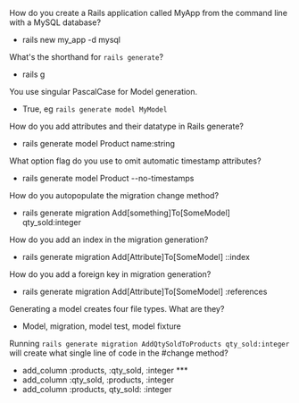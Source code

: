 How do you create a Rails application called MyApp from the command line with a MySQL database?
- rails new my_app -d mysql

What's the shorthand for `rails generate`?
- rails g

You use singular PascalCase for Model generation.
- True, eg `rails generate model MyModel`

How do you add attributes and their datatype in Rails generate?
- rails generate model Product name:string

What option flag do you use to omit automatic timestamp attributes?
- rails generate model Product --no-timestamps

How do you autopopulate the migration change method?
- rails generate migration Add[something]To[SomeModel] qty_sold:integer

How do you add an index in the migration generation?
- rails generate migration Add[Attribute]To[SomeModel] <attr>:<type>:index
  
How do you add a foreign key in migration generation?
- rails generate migration Add[Attribute]To[SomeModel] <attr>:references
  
Generating a model creates four file types. What are they?
- Model, migration, model test, model fixture

Running `rails generate migration AddQtySoldToProducts qty_sold:integer` will create what single line of code in the #change method?
- add_column :products, :qty_sold, :integer ***
- add_column :qty_sold, :products, :integer
- add_column :products, qty_sold: :integer

